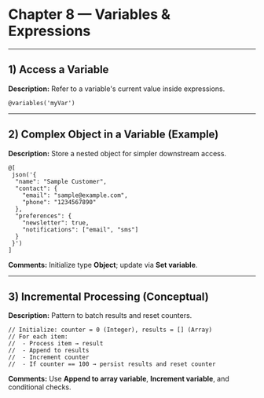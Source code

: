 # Chapter 8 — Variables & Expressions

---

## 1) Access a Variable
**Description:** Refer to a variable's current value inside expressions.

```plaintext
@variables('myVar')
```

---

## 2) Complex Object in a Variable (Example)
**Description:** Store a nested object for simpler downstream access.

```plaintext
@[
 json('{
  "name": "Sample Customer",
  "contact": {
    "email": "sample@example.com",
    "phone": "1234567890"
  },
  "preferences": {
    "newsletter": true,
    "notifications": ["email", "sms"]
  }
 }')
]
```

**Comments:** Initialize type **Object**; update via **Set variable**.

---

## 3) Incremental Processing (Conceptual)
**Description:** Pattern to batch results and reset counters.

```plaintext
// Initialize: counter = 0 (Integer), results = [] (Array)
// For each item:
//  - Process item → result
//  - Append to results
//  - Increment counter
//  - If counter == 100 → persist results and reset counter
```

**Comments:** Use **Append to array variable**, **Increment variable**, and conditional checks.
